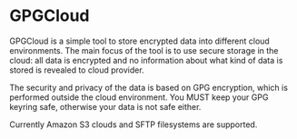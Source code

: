 GPGCloud
========

GPGCloud is a simple tool to store encrypted data into different cloud
environments. The main focus of the tool is to use secure storage in the
cloud: all data is encrypted and no information about what kind of data is
stored is revealed to cloud provider.

The security and privacy of the data is based on GPG encryption, which is
performed outside the cloud environment. You MUST keep your GPG keyring safe,
otherwise your data is not safe either.

Currently Amazon S3 clouds and SFTP filesystems are supported.
